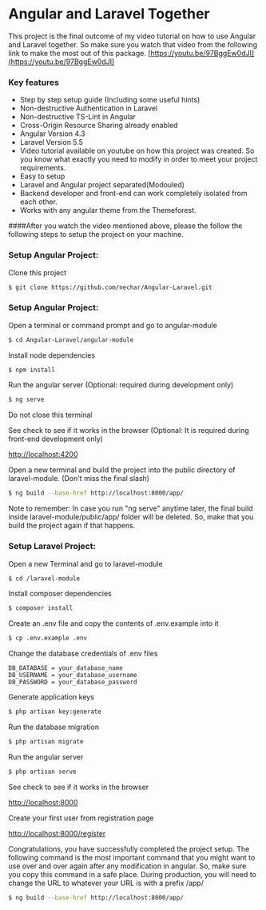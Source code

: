 # Angular and Laravel Together
This project is the final outcome of my video tutorial on how to use Angular and Laravel together.
So make sure you watch that video from the following link to make the most out of this package.
[https://youtu.be/97BggEw0dJI](https://youtu.be/97BggEw0dJI)

### Key features

 * Step by step setup guide (Including some useful hints)
 * Non-destructive Authentication in Laravel
 * Non-destructive TS-Lint in Angular 
 * Cross-Origin Resource Sharing already enabled
 * Angular Version 4.3
 * Laravel Version 5.5
 * Video tutorial available on youtube on how this project was created. So you know what exactly you need to modify in order to meet your project requirements.
 * Easy to setup
 * Laravel and Angular project separated(Modouled)
 * Backend developer and front-end can work completely isolated from each other.
 * Works with any angular theme from the Themeforest.

####After you watch the video mentioned above, please the follow the following steps to setup the project on your machine.

### Setup Angular Project:

Clone this project
```sh
$ git clone https://github.com/nechar/Angular-Laravel.git
```
 
### Setup Angular Project:
Open a terminal or command prompt and go to angular-module
```sh
$ cd Angular-Laravel/angular-module
```

Install node dependencies
```sh
$ npm install
```

Run the angular server (Optional: required during development only)
```sh
$ ng serve
```
Do not close this terminal

See check to see if it works in the browser (Optional: It is required during front-end development only)

[http://localhost:4200](http://localhost:4200/)



Open a new terminal and build the project into the public directory of laravel-module. (Don't miss the final slash)
```sh
$ ng build --base-href http://localhost:8000/app/
```
Note to remember: In case you run "ng serve" anytime later, the final build inside laravel-module/public/app/ folder will be deleted. So, make that you build the project again if that happens.


### Setup Laravel Project:

Open a new Terminal and go to laravel-module
```sh
$ cd /laravel-module
```

Install composer dependencies
```sh
$ composer install
```

Create an .env file and copy the contents of .env.example into it
```sh
$ cp .env.example .env
```


Change the database credentials of .env files
```
DB_DATABASE = your_database_name
DB_USERNAME = your_database_username
DB_PASSWORD = your_database_password
```

Generate application keys
```sh
$ php artisan key:generate
```

Run the database migration
```sh
$ php artisan migrate
```

Run the angular server
```sh
$ php artisan serve
```


See check to see if it works in the browser

[http://localhost:8000](http://localhost:8000/)


Create your first user from registration page

[http://localhost:8000/register](http://localhost:8000/register)


Congratulations, you have successfully completed the project setup.
The following command is the most important command that you might want to use over and over again after any modification in angular.
So, make sure you copy this command in a safe place.
During production, you will need to change the URL to whatever your URL is with a prefix /app/
```sh
$ ng build --base-href http://localhost:8000/app/
```
